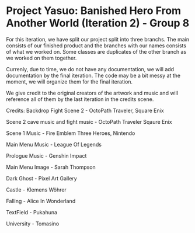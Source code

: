 # Project Yasuo: Banished Hero From Another World (Iteration 2) - Group 8
 
For this iteration, we have split our project split into three branchs. The main consists of our finished product and the branches with our names consists of what we worked on.
Some classes are duplicates of the other branch as we worked on them together. 

Currenly, due to time, we do not have any documentation, we will add documentation by the final iteration. The code may be a bit messy at the moment, we will organize them for the final iteration.

We give credit to the original creators of the artwork and music and will reference all of them by the last iteration in the credits scene.

Credits:
Backdrop Fight Scene 2 - OctoPath Traveler, Square Enix

Scene 2 cave music and fight music - OctoPath Traveler Sqaure Enix

Scene 1 Music - Fire Emblem Three Heroes, Nintendo

Main Menu Music - League Of Legends

Prologue Music - Genshin Impact

Main Menu Image - Sarah Thompson

Dark Ghost - Pixel Art Gallery

Castle - Klemens Wöhrer

Falling - Alice In Wonderland

TextField - Pukahuna

University - Tomasino
